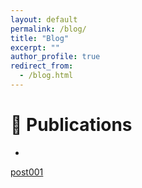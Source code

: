 ```yaml
---
layout: default
permalink: /blog/
title: "Blog"
excerpt: ""
author_profile: true
redirect_from: 
  - /blog.html
---
```


<span class='anchor' id='publications'></span>

# 📝 Publications 
-

<a href='/blog/post001'>post001</a>